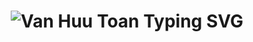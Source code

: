 <h1 align="center">
   <img src="https://readme-typing-svg.herokuapp.com?font=Righteous&size=27&duration=3000&pause=500&color=6495ED&center=true&random=false&width=435&lines=Van+Huu+Toan;Software+Engineer;Available+For+Hire" alt="Van Huu Toan Typing SVG" />
</h1>
